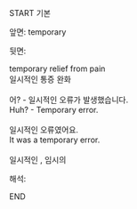 START
기본

앞면:
temporary


뒷면:
<div>temporary relief from pain </div><div>일시적인 통증 완화</div><div><br></div><div><div><div>어? - 일시적인 오류가 발생했습니다.</div></div><div><div>Huh? - Temporary error.</div></div></div><div><br></div><div><div><div>일시적인 오류였어요.</div></div><div><div>It was a temporary error.</div></div></div><div><br></div><div>일시적인 , 임시의</div>


해석:

END